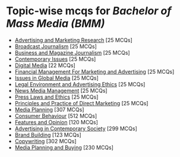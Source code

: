 # Topic-wise mcqs for *Bachelor of Mass Media (BMM)*

- [Advertising and Marketing Research](https://mcqmate.com/topic/advertising-and-marketing-research) [25 MCQs]
- [Broadcast Journalism](https://mcqmate.com/topic/broadcast-journalism) [25 MCQs]
- [Business and Magazine Journalism](https://mcqmate.com/topic/business-and-magazine-journalism) [25 MCQs]
- [Contemporary Issues](https://mcqmate.com/topic/contemporary-issues) [25 MCQs]
- [Digital Media](https://mcqmate.com/topic/digital-media) [22 MCQs]
- [Financial Management For Marketing and Advertising](https://mcqmate.com/topic/financial-management-for-marketing-and-advertising) [25 MCQs]
- [Issues in Global Media](https://mcqmate.com/topic/issues-in-global-media) [25 MCQs]
- [Legal Environment and Advertising Ethics](https://mcqmate.com/topic/legal-environment-and-advertising-ethics) [25 MCQs]
- [News Media Management](https://mcqmate.com/topic/news-media-management) [25 MCQs]
- [Press Laws and Ethics](https://mcqmate.com/topic/press-laws-and-ethics) [25 MCQs]
- [Principles and Practice of Direct Marketing](https://mcqmate.com/topic/principles-and-practice-of-direct-marketing) [25 MCQs]
- [Media Planning](https://mcqmate.com/topic/media-planning) [307 MCQs]
- [Consumer Behaviour](https://mcqmate.com/topic/consumer-behaviour) [512 MCQs]
- [Features and Opinion](https://mcqmate.com/topic/features-and-opinion) [120 MCQs]
- [Advertising in Contemporary Society](https://mcqmate.com/topic/advertising-in-contemporary-society) [299 MCQs]
- [Brand Building](https://mcqmate.com/topic/brand-building) [123 MCQs]
- [Copywriting](https://mcqmate.com/topic/copywriting) [302 MCQs]
- [Media Planning and Buying](https://mcqmate.com/topic/media-planning-and-buying) [230 MCQs]
